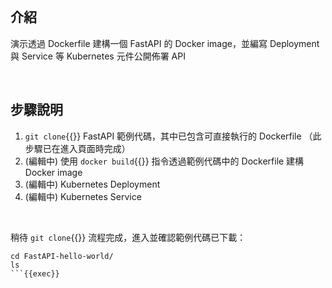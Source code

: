 
<br>

## 介紹

演示透過 Dockerfile 建構一個 FastAPI 的 Docker image，並編寫 Deployment 與 Service 等 Kubernetes 元件公開佈署 API


<br>


## 步驟說明

1. `git clone`{{}} FastAPI 範例代碼，其中已包含可直接執行的 Dockerfile （此步驟已在進入頁面時完成）
2. (編輯中) 使用 `docker build`{{}} 指令透過範例代碼中的 Dockerfile 建構 Docker image
3. (編輯中) Kubernetes Deployment
4. (編輯中) Kubernetes Service


<br>


稍待 `git clone`{{}} 流程完成，進入並確認範例代碼已下載：

```
cd FastAPI-hello-world/
ls
```{{exec}}
